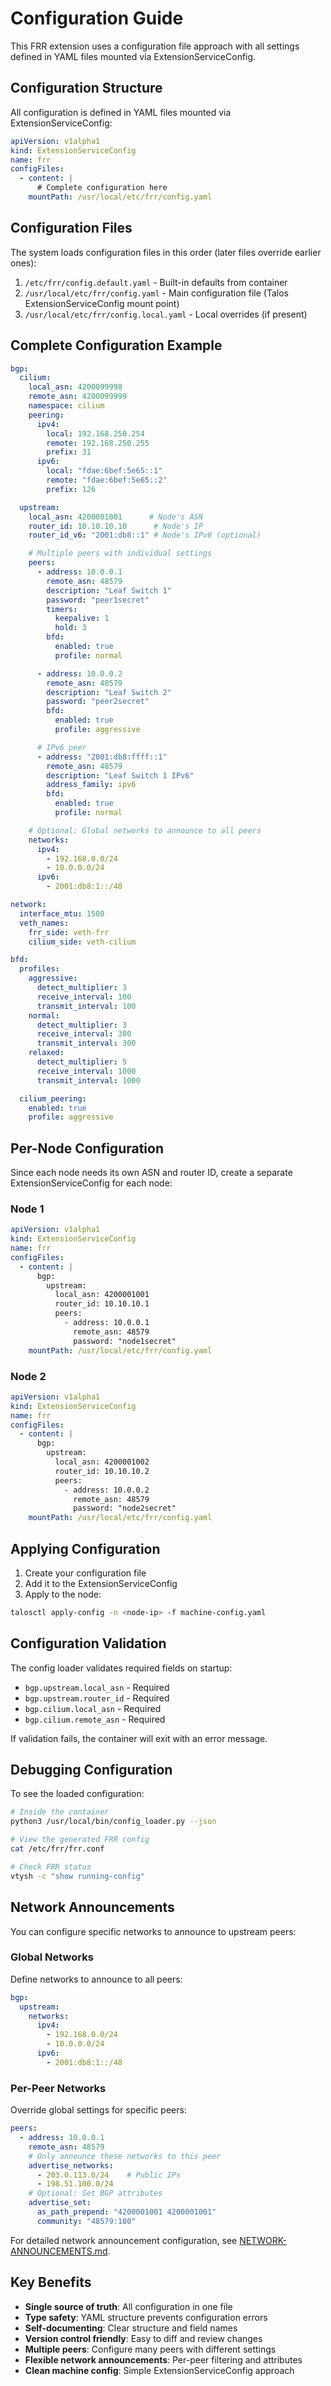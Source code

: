 # Configuration Guide

This FRR extension uses a configuration file approach with all settings defined in YAML files mounted via ExtensionServiceConfig.

## Configuration Structure

All configuration is defined in YAML files mounted via ExtensionServiceConfig:

```yaml
apiVersion: v1alpha1
kind: ExtensionServiceConfig
name: frr
configFiles:
  - content: |
      # Complete configuration here
    mountPath: /usr/local/etc/frr/config.yaml
```

## Configuration Files

The system loads configuration files in this order (later files override earlier ones):

1. `/etc/frr/config.default.yaml` - Built-in defaults from container
2. `/usr/local/etc/frr/config.yaml` - Main configuration file (Talos ExtensionServiceConfig mount point)
3. `/usr/local/etc/frr/config.local.yaml` - Local overrides (if present)

## Complete Configuration Example

```yaml
bgp:
  cilium:
    local_asn: 4200099998
    remote_asn: 4200099999
    namespace: cilium
    peering:
      ipv4:
        local: 192.168.250.254
        remote: 192.168.250.255
        prefix: 31
      ipv6:
        local: "fdae:6bef:5e65::1"
        remote: "fdae:6bef:5e65::2"
        prefix: 126

  upstream:
    local_asn: 4200001001      # Node's ASN
    router_id: 10.10.10.10      # Node's IP
    router_id_v6: "2001:db8::1" # Node's IPv6 (optional)

    # Multiple peers with individual settings
    peers:
      - address: 10.0.0.1
        remote_asn: 48579
        description: "Leaf Switch 1"
        password: "peer1secret"
        timers:
          keepalive: 1
          hold: 3
        bfd:
          enabled: true
          profile: normal

      - address: 10.0.0.2
        remote_asn: 48579
        description: "Leaf Switch 2"
        password: "peer2secret"
        bfd:
          enabled: true
          profile: aggressive

      # IPv6 peer
      - address: "2001:db8:ffff::1"
        remote_asn: 48579
        description: "Leaf Switch 1 IPv6"
        address_family: ipv6
        bfd:
          enabled: true
          profile: normal

    # Optional: Global networks to announce to all peers
    networks:
      ipv4:
        - 192.168.0.0/24
        - 10.0.0.0/24
      ipv6:
        - 2001:db8:1::/48

network:
  interface_mtu: 1500
  veth_names:
    frr_side: veth-frr
    cilium_side: veth-cilium

bfd:
  profiles:
    aggressive:
      detect_multiplier: 3
      receive_interval: 100
      transmit_interval: 100
    normal:
      detect_multiplier: 3
      receive_interval: 300
      transmit_interval: 300
    relaxed:
      detect_multiplier: 5
      receive_interval: 1000
      transmit_interval: 1000

  cilium_peering:
    enabled: true
    profile: aggressive
```

## Per-Node Configuration

Since each node needs its own ASN and router ID, create a separate ExtensionServiceConfig for each node:

### Node 1
```yaml
apiVersion: v1alpha1
kind: ExtensionServiceConfig
name: frr
configFiles:
  - content: |
      bgp:
        upstream:
          local_asn: 4200001001
          router_id: 10.10.10.1
          peers:
            - address: 10.0.0.1
              remote_asn: 48579
              password: "node1secret"
    mountPath: /usr/local/etc/frr/config.yaml
```

### Node 2
```yaml
apiVersion: v1alpha1
kind: ExtensionServiceConfig
name: frr
configFiles:
  - content: |
      bgp:
        upstream:
          local_asn: 4200001002
          router_id: 10.10.10.2
          peers:
            - address: 10.0.0.2
              remote_asn: 48579
              password: "node2secret"
    mountPath: /usr/local/etc/frr/config.yaml
```

## Applying Configuration

1. Create your configuration file
2. Add it to the ExtensionServiceConfig
3. Apply to the node:

```bash
talosctl apply-config -n <node-ip> -f machine-config.yaml
```

## Configuration Validation

The config loader validates required fields on startup:

- `bgp.upstream.local_asn` - Required
- `bgp.upstream.router_id` - Required
- `bgp.cilium.local_asn` - Required
- `bgp.cilium.remote_asn` - Required

If validation fails, the container will exit with an error message.

## Debugging Configuration

To see the loaded configuration:

```bash
# Inside the container
python3 /usr/local/bin/config_loader.py --json

# View the generated FRR config
cat /etc/frr/frr.conf

# Check FRR status
vtysh -c "show running-config"
```

## Network Announcements

You can configure specific networks to announce to upstream peers:

### Global Networks
Define networks to announce to all peers:

```yaml
bgp:
  upstream:
    networks:
      ipv4:
        - 192.168.0.0/24
        - 10.0.0.0/24
      ipv6:
        - 2001:db8:1::/48
```

### Per-Peer Networks
Override global settings for specific peers:

```yaml
peers:
  - address: 10.0.0.1
    remote_asn: 48579
    # Only announce these networks to this peer
    advertise_networks:
      - 203.0.113.0/24    # Public IPs
      - 198.51.100.0/24
    # Optional: Set BGP attributes
    advertise_set:
      as_path_prepend: "4200001001 4200001001"
      community: "48579:100"
```

For detailed network announcement configuration, see [NETWORK-ANNOUNCEMENTS.md](NETWORK-ANNOUNCEMENTS.md).

## Key Benefits

- **Single source of truth**: All configuration in one file
- **Type safety**: YAML structure prevents configuration errors
- **Self-documenting**: Clear structure and field names
- **Version control friendly**: Easy to diff and review changes
- **Multiple peers**: Configure many peers with different settings
- **Flexible network announcements**: Per-peer filtering and attributes
- **Clean machine config**: Simple ExtensionServiceConfig approach